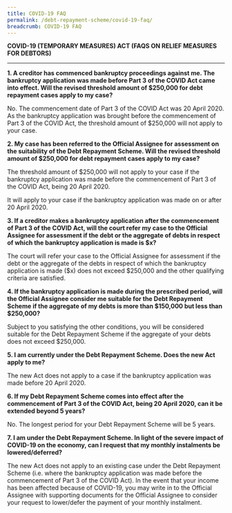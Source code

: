```yaml
---
title: COVID-19 FAQ
permalink: /debt-repayment-scheme/covid-19-faq/
breadcrumb: COVID-19 FAQ
---
```

**COVID-19 (TEMPORARY MEASURES) ACT (FAQS ON RELIEF MEASURES FOR DEBTORS)**<br>

---


**1.	A creditor has commenced bankruptcy proceedings against me. The bankruptcy application was made before Part 3 of the COVID Act came into effect. Will the revised threshold amount of $250,000 for debt repayment cases apply to my case?**<br>

No. The commencement date of Part 3 of the COVID Act was 20 April 2020. As the bankruptcy application was brought before the commencement of Part 3 of the COVID Act, the threshold amount of $250,000 will not apply to your case.<br>

**2.	My case has been referred to the Official Assignee for assessment on the suitability of the Debt Repayment Scheme. Will the revised threshold amount of $250,000 for debt repayment cases apply to my case?**<br>

The threshold amount of $250,000 will not apply to your case if the bankruptcy application was made before the commencement of Part 3 of the COVID Act, being 20 April 2020.<br>

It will apply to your case if the bankruptcy application was made on or after 20 April 2020.<br>

**3.	If a creditor makes a bankruptcy application after the commencement of Part 3 of the COVID Act, will the court refer my case to the Official Assignee for assessment if the debt or the aggregate of debts in respect of which the bankruptcy application is made is $x?**<br>

The court will refer your case to the Official Assignee for assessment if the debt or the aggregate of the debts in respect of which the bankruptcy application is made ($x) does not exceed $250,000 and the other qualifying criteria are satisfied.<br>

**4.	If the bankruptcy application is made during the prescribed period, will the Official Assignee consider me suitable for the Debt Repayment Scheme if the aggregate of my debts is more than $150,000 but less than $250,000?**<br>

Subject to you satisfying the other conditions, you will be considered suitable for the Debt Repayment Scheme if the aggregate of your debts does not exceed $250,000.<br>

**5.	I am currently under the Debt Repayment Scheme. Does the new Act apply to me?**<br>

The new Act does not apply to a case if the bankruptcy application was made before 20 April 2020.<br>

**6.	If my Debt Repayment Scheme comes into effect after the commencement of Part 3 of the COVID Act, being 20 April 2020, can it be extended beyond 5 years?**<br>

No. The longest period for your Debt Repayment Scheme will be 5 years.<br>

**7.	I am under the Debt Repayment Scheme. In light of the severe impact of COVID-19 on the economy, can I request that my monthly instalments be lowered/deferred?**<br>

The new Act does not apply to an existing case under the Debt Repayment Scheme (i.e. where the bankruptcy application was made before the commencement of Part 3 of the COVID Act). In the event that your income has been affected because of COVID-19, you may write in to the Official Assignee with supporting documents for the Official Assignee to consider your request to lower/defer the payment of your monthly instalment.<br>